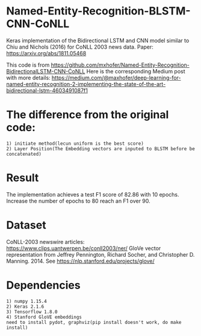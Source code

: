 # Named-Entity-Recognition-BLSTM-CNN-CoNLL
  Keras implementation of the Bidirectional LSTM and CNN model similar to Chiu and Nichols (2016) for CoNLL 2003 news data. Paper: https://arxiv.org/abs/1811.05468

This code is from https://github.com/mxhofer/Named-Entity-Recognition-BidirectionalLSTM-CNN-CoNLL
Here is the corresponding Medium post with more details: https://medium.com/@maxhofer/deep-learning-for-named-entity-recognition-2-implementing-the-state-of-the-art-bidirectional-lstm-4603491087f1

# The difference from the original code:
    1) initiate method(lecun uniform is the best score)
    2) Layer Position(The Embedding vectors are inputed to BLSTM before be concatenated)

# Result 
   The implementation achieves a test F1 score of 82.86 with 10 epochs.
   Increase the number of epochs to 80 reach an F1 over 90.

# Dataset
  CoNLL-2003 newswire articles: https://www.clips.uantwerpen.be/conll2003/ner/
  GloVe vector representation from Jeffrey Pennington, Richard Socher, and Christopher D. Manning. 2014.
  See https://nlp.stanford.edu/projects/glove/

# Dependencies 
    1) numpy 1.15.4
    2) Keras 2.1.6
    3) Tensorflow 1.8.0
    4) Stanford GloVE embeddings
    need to install pydot, graphviz(pip install doesn't work, do make install)
